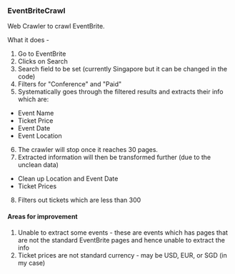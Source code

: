 ### EventBriteCrawl

Web Crawler to crawl EventBrite. 

What it does - 

1) Go to EventBrite
2) Clicks on Search
3) Search field to be set (currently Singapore but it can be changed in the code)
4) Filters for "Conference" and "Paid"
5) Systematically goes through the filtered results and extracts their info which are:
- Event Name
- Ticket Price
- Event Date
- Event Location
6) The crawler will stop once it reaches 30 pages.
7) Extracted information will then be transformed further (due to the unclean data)
  - Clean up Location and Event Date
  - Ticket Prices
8) Filters out tickets which are less than 300

#### Areas for improvement
1) Unable to extract some events - these are events which has pages that are not the standard EventBrite pages and hence unable to extract the info
2) Ticket prices are not standard currency - may be USD, EUR, or SGD (in my case) 

